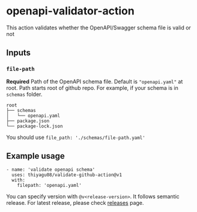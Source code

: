 # openapi-validator-action

This action validates whether the OpenAPI/Swagger schema file is valid or not

## Inputs

### `file-path`

**Required** Path of the OpenAPI schema file. Default is `"openapi.yaml"` at root. Path starts root of github repo.
For example, if your schema is in `schemas` folder.

```
root
├── schemas
│   └── openapi.yaml
├── package.json
└── package-lock.json
```

You should use `file_path: './schemas/file-path.yaml'`

## Example usage

```
- name: 'validate openapi schema'
  uses: thiyagu08/validate-github-action@v1
  with:
    filepath: 'openapi.yaml'
```
You can specify version with `@v<release-version>`. It follows semantic release. For latest release, please check [releases](https://github.com/thiyagu06/openapi-validator-action/releases) page.
